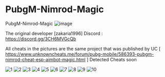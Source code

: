 # PubgM-Nimrod-Magic
PubgM-Nimrod-Magic
![image](https://github.com/IQPZ/PubgM-Nimrod-Magic/assets/69715395/63dae9cc-0e40-475a-98cd-901d8c451061)

The original developer [zakaria1996]
 Discord : https://discord.gg/3CH6MVGcQb

All cheats in the pictures are the same project that was published by UC [ https://www.unknowncheats.me/forum/pubg-mobile/586393-pubgm-nimrod-cheat-esp-aimbot-magic.html ]
Detected Cheats soon


![1](https://github.com/IQPZ/PubgM-Nimrod-Magic/assets/69715395/bfb6f9cd-9da2-4003-860a-1d44c6840640)
![2](https://github.com/IQPZ/PubgM-Nimrod-Magic/assets/69715395/4ddc6d6c-ff1c-4830-a266-4aeef30e4b25)
![3](https://github.com/IQPZ/PubgM-Nimrod-Magic/assets/69715395/f6d6a383-72a1-4d0f-aea0-6a831b973901)
![4](https://github.com/IQPZ/PubgM-Nimrod-Magic/assets/69715395/eae77f4d-eed5-4c74-b5a3-1878c2f3a31e)
![5](https://github.com/IQPZ/PubgM-Nimrod-Magic/assets/69715395/4b25101c-f62c-4305-b099-efa61f804054)
![6](https://github.com/IQPZ/PubgM-Nimrod-Magic/assets/69715395/61496b7b-cda9-48c3-a397-3a481a2eb0a8)
![7](https://github.com/IQPZ/PubgM-Nimrod-Magic/assets/69715395/c9f73657-a0a7-4cf8-bc42-077bab698e22)
![8](https://github.com/IQPZ/PubgM-Nimrod-Magic/assets/69715395/abd3b66b-f860-42be-b7ca-0d7819719d2f)
![9](https://github.com/IQPZ/PubgM-Nimrod-Magic/assets/69715395/794f1daf-d61e-4e4b-a10b-12ed89291954)
![10](https://github.com/IQPZ/PubgM-Nimrod-Magic/assets/69715395/50487c41-afe0-45f0-ae45-b6f8c31f466c)
